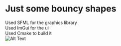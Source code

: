 # Just some bouncy shapes

 Used SFML for the graphics library <br>
 Used ImGui for the ui <br>
 Used Cmake to build it <br>
![Alt Text](https://media.giphy.com/media/v1.Y2lkPTc5MGI3NjExZWt0dWkzNjQ5YTFlNmh4bjFtMGMxOGV4bTVkM3dxenNhMDNiNmdzZyZlcD12MV9pbnRlcm5hbF9naWZfYnlfaWQmY3Q9Zw/pmlkiWjw6B6y8jP0H4/giphy.gif)
